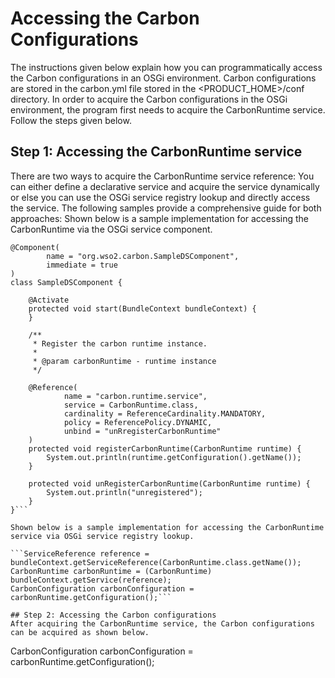 # Accessing the Carbon Configurations

The instructions given below explain how you can programmatically access the Carbon configurations in an OSGi environment. Carbon configurations are stored in the carbon.yml file stored in the <PRODUCT_HOME>/conf directory. In order to acquire the Carbon configurations in the OSGi environment, the program first needs to acquire the CarbonRuntime service.
Follow the steps given below.

## Step 1: Accessing the CarbonRuntime service
There are two ways to acquire the CarbonRuntime service reference: You can either define a declarative service and acquire the service dynamically or else you can use the OSGi service registry lookup and directly access the service. The following samples provide a comprehensive guide for both approaches:
Shown below is a sample implementation for accessing the CarbonRuntime via the OSGi service component.

```
@Component(
        name = "org.wso2.carbon.SampleDSComponent",
        immediate = true
)
class SampleDSComponent {

    @Activate
    protected void start(BundleContext bundleContext) {
    }

    /**
     * Register the carbon runtime instance.
     *
     * @param carbonRuntime - runtime instance
     */

    @Reference(
            name = "carbon.runtime.service",
            service = CarbonRuntime.class,
            cardinality = ReferenceCardinality.MANDATORY,
            policy = ReferencePolicy.DYNAMIC,
            unbind = "unRregisterCarbonRuntime"
    )
    protected void registerCarbonRuntime(CarbonRuntime runtime) {
        System.out.println(runtime.getConfiguration().getName());
    }

    protected void unRegisterCarbonRuntime(CarbonRuntime runtime) {
        System.out.println("unregistered");
    }
}```

Shown below is a sample implementation for accessing the CarbonRuntime service via OSGi service registry lookup.

```ServiceReference reference = bundleContext.getServiceReference(CarbonRuntime.class.getName());
CarbonRuntime carbonRuntime = (CarbonRuntime) bundleContext.getService(reference);
CarbonConfiguration carbonConfiguration = carbonRuntime.getConfiguration();```

## Step 2: Accessing the Carbon configurations
After acquiring the CarbonRuntime service, the Carbon configurations can be acquired as shown below.

```
CarbonConfiguration carbonConfiguration = carbonRuntime.getConfiguration();
```

